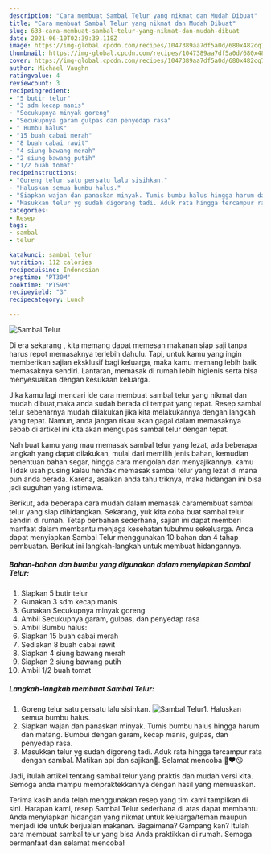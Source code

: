 ```yaml
---
description: "Cara membuat Sambal Telur yang nikmat dan Mudah Dibuat"
title: "Cara membuat Sambal Telur yang nikmat dan Mudah Dibuat"
slug: 633-cara-membuat-sambal-telur-yang-nikmat-dan-mudah-dibuat
date: 2021-06-10T02:39:39.118Z
image: https://img-global.cpcdn.com/recipes/1047389aa7df5a0d/680x482cq70/sambal-telur-foto-resep-utama.jpg
thumbnail: https://img-global.cpcdn.com/recipes/1047389aa7df5a0d/680x482cq70/sambal-telur-foto-resep-utama.jpg
cover: https://img-global.cpcdn.com/recipes/1047389aa7df5a0d/680x482cq70/sambal-telur-foto-resep-utama.jpg
author: Michael Vaughn
ratingvalue: 4
reviewcount: 3
recipeingredient:
- "5 butir telur"
- "3 sdm kecap manis"
- "Secukupnya minyak goreng"
- "Secukupnya garam gulpas dan penyedap rasa"
- " Bumbu halus"
- "15 buah cabai merah"
- "8 buah cabai rawit"
- "4 siung bawang merah"
- "2 siung bawang putih"
- "1/2 buah tomat"
recipeinstructions:
- "Goreng telur satu persatu lalu sisihkan."
- "Haluskan semua bumbu halus."
- "Siapkan wajan dan panaskan minyak. Tumis bumbu halus hingga harum dan matang. Bumbui dengan garam, kecap manis, gulpas, dan penyedap rasa."
- "Masukkan telur yg sudah digoreng tadi. Aduk rata hingga tercampur rata dengan sambal. Matikan api dan sajikan🥰. Selamat mencoba 🙏❤️😘"
categories:
- Resep
tags:
- sambal
- telur

katakunci: sambal telur 
nutrition: 112 calories
recipecuisine: Indonesian
preptime: "PT30M"
cooktime: "PT59M"
recipeyield: "3"
recipecategory: Lunch

---
```



![Sambal Telur](https://img-global.cpcdn.com/recipes/1047389aa7df5a0d/680x482cq70/sambal-telur-foto-resep-utama.jpg)

Di era  sekarang , kita memang dapat memesan makanan siap saji tanpa harus repot memasaknya terlebih dahulu. Tapi, untuk kamu yang ingin memberikan sajian eksklusif bagi keluarga, maka kamu memang lebih baik memasaknya sendiri. Lantaran, memasak di rumah lebih higienis serta bisa menyesuaikan dengan kesukaan keluarga.

Jika kamu lagi mencari ide cara membuat sambal telur yang nikmat dan mudah dibuat,maka anda sudah berada di tempat yang tepat. Resep sambal telur  sebenarnya mudah dilakukan jika kita melakukannya dengan langkah yang tepat. Namun, anda jangan risau akan gagal dalam memasaknya 
sebab di artikel ini kita akan mengupas sambal telur dengan tepat.  



Nah buat kamu yang mau memasak sambal telur yang lezat, ada beberapa langkah yang dapat dilakukan, mulai dari memilih jenis bahan, kemudian penentuan bahan segar, hingga cara mengolah dan menyajikannya. kamu Tidak usah pusing kalau hendak memasak sambal telur yang lezat di mana pun anda berada. Karena, asalkan anda  tahu triknya, maka hidangan ini bisa jadi suguhan yang istimewa.

Berikut, ada beberapa cara mudah dalam memasak caramembuat sambal telur yang siap dihidangkan. Sekarang, yuk kita coba buat sambal telur sendiri di rumah. Tetap berbahan sederhana, sajian ini dapat memberi manfaat dalam membantu menjaga kesehatan tubuhmu sekeluarga. Anda dapat menyiapkan Sambal Telur menggunakan 10 bahan dan 4 tahap pembuatan. Berikut ini langkah-langkah untuk membuat hidangannya.

<!--inarticleads1-->

##### Bahan-bahan dan bumbu yang digunakan dalam menyiapkan Sambal Telur:

1. Siapkan 5 butir telur
1. Gunakan 3 sdm kecap manis
1. Gunakan Secukupnya minyak goreng
1. Ambil Secukupnya garam, gulpas, dan penyedap rasa
1. Ambil  Bumbu halus:
1. Siapkan 15 buah cabai merah
1. Sediakan 8 buah cabai rawit
1. Siapkan 4 siung bawang merah
1. Siapkan 2 siung bawang putih
1. Ambil 1/2 buah tomat




<!--inarticleads2-->

##### Langkah-langkah membuat Sambal Telur:

1. Goreng telur satu persatu lalu sisihkan.
<img src="https://img-global.cpcdn.com/steps/dfaa144114b1cab0/160x128cq70/sambal-telur-langkah-memasak-1-foto.jpg" alt="Sambal Telur">1. Haluskan semua bumbu halus.
1. Siapkan wajan dan panaskan minyak. Tumis bumbu halus hingga harum dan matang. Bumbui dengan garam, kecap manis, gulpas, dan penyedap rasa.
1. Masukkan telur yg sudah digoreng tadi. Aduk rata hingga tercampur rata dengan sambal. Matikan api dan sajikan🥰. Selamat mencoba 🙏❤️😘




Jadi, itulah artikel tentang  sambal telur  yang praktis dan mudah versi kita. Semoga anda mampu mempraktekkannya dengan hasil yang memuaskan. 

Terima kasih anda telah menggunakan resep yang tim kami tampilkan di sini. Harapan kami, resep  Sambal Telur sederhana di atas dapat membantu Anda menyiapkan hidangan yang nikmat untuk keluarga/teman maupun menjadi ide untuk berjualan makanan. Bagaimana? Gampang kan? Itulah cara membuat sambal telur yang bisa Anda praktikkan di rumah. Semoga bermanfaat dan selamat mencoba!


